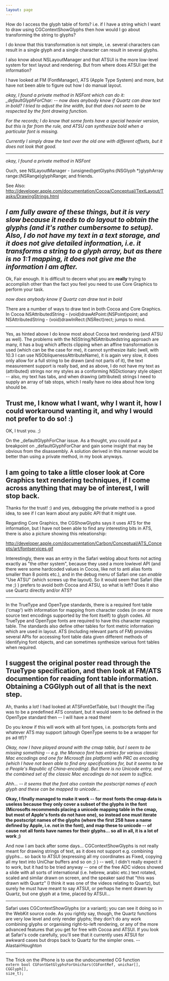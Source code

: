 ```yaml
---
layout: page
---
```


How do I access the glyph table of fonts? i.e. if I have a string which I want to draw using CGContextShowGlyphs then how would I go about transforming the string to glyphs?

I do know that this transformation is not simple, i.e. several characters can result in a single glyph and a single character can result in several glyphs.

I also know about NSLayoutManager and that ATSUI is the more low-level system for text layout and rendering. But from where does ATSUI get the information?

I have looked at FM (FontManager), ATS (Apple Type System) and more, but have not been able to figure out how I do manual layout.

*okay, I found a private method in NSFont which can do it:     _defaultGlyphForChar: -- now does anybody know if Quartz can draw text in bold? I tried to adjust the line width, but that does not seem to be respected by the font drawing function.*

*For the records; I do know that some fonts have a special heavier version, but this is far from the rule, and ATSU can synthesize bold when a particular font is missing.*

*Currently I simply draw the text over the old one with different offsets, but it does not look that good.*

----
*okay, I found a private method in NSFont*

Ouch, see NSLayoutManager      - (unsigned)getGlyphs:(NSGlyph *)glyphArray range:(NSRange)glyphRange;  and friends.

See Also: http://developer.apple.com/documentation/Cocoa/Conceptual/TextLayout/Tasks/DrawingStrings.html

*I am fully aware of these things, but it is very slow because it needs to do layout to obtain the glyphs (and it's rather cumbersome to setup). Also, I do not have my text in a text storage, and it does not give detailed information, i.e. it transforms a string to a glyph array, but as there is no 1:1 mapping, it does not give me the information I am after.*
----

Ok, Fair enough. It is difficult to decern what you are **really** trying to accomplish other than the fact you feel you need to use Core Graphics to perform your task.

*now does anybody know if Quartz can draw text in bold*

There are a number of ways to draw text in both Cocoa and Core Graphics. In Cocoa      NSAttributedString - (void)drawAtPoint:(NSPoint)point;  and      NSAttributedString - (void)drawInRect:(NSRect)rect;  jumps to mind.

----

Yes, as hinted above I do know most about Cocoa text rendering (and ATSU as well). The problems with the NSString/NSAttributedstring approach are many, it has a bug which affects clipping when an affine transformation is used (which can be the case for me), it cannot synthesize italic (well, with 10.3 I can use NSObliquenessAttributeName), it is again very slow, it does only allow for a full string to be drawn (and not parts of it), the text measurement support is really bad, and as above, I do not have my text as (attributed) strings nor my styles as a conforming NSDictionary style object -- also, my text has tabs, and when drawing (attributed) strings I need to supply an array of tab stops, which I really have no idea about how long should be.

Trust me, I know what I want, why I want it, how I could workaround wanting it, and why I would not prefer to do so! :)
----
OK, I trust you. ;)

On the     _defaultGlyphForChar issue. As a thought, you could put a breakpoint on     _defaultGlyphForChar and gain some insight that may be obvious from the disassembly. A solution derived in this manner would be better than using a private method, in my book anyways.

I am going to take a little closer look at Core Graphics text rendering techniques, if I come across anything that may be of interest, I will stop back.
----
Thanks for the trust! :) and yes, debugging the private method is a good idea, to see if I can learn about any public API that it might use.

Regarding Core Graphics, the CGShowGlyphs says it uses ATS for the information, but I have not been able to find any interesting bits in ATS, there is also a picture showing this releationship:

http://developer.apple.com/documentation/Carbon/Conceptual/ATS_Concepts/art/fontservices.gif

Interestingly, there was an entry in the Safari weblog about fonts not acting exactly as "the other system", because they used a more lowlevel API (and there were some hardcoded values in Cocoa, like not to anti alias fonts smaller than 8 points etc.), and in the debug menu of Safari one can *enable* "Use ATSU" (which screws up the layout). So it would seem that Safari (like me ;) ) prefers to avoid both Cocoa and ATSU, so what is left? Does it also use Quartz directly and/or ATS?

----
In the TrueType and OpenType standards, there is a required font table ('cmap') with information for mapping from character codes (in one or more source text encodings supported by the font itself) to glyph codes.  All TrueType and OpenType fonts are required to have this character mapping table.  The standards also define other tables for font metric information which are used in layout.  ATS (including relevant parts of FM) provides several APIs for accessing font table data given different methods of identifying font objects, and can sometimes synthesize various font tables when required.

I suggest the original poster read through the TrueType specification, and then look at FM/ATS documention for reading font table information.  Obtaining a CGGlyph out of all that is the next step.
----
Ah, thanks a lot! I had looked at     ATSFontGetTable, but I thought the     iTag was to be a predefined ATS constant, but it would seem to be defined in the OpenType standard then -- I will have a read there!

Do you know if this will work with all font types, i.e. postscripts fonts and whatever ATS may support (altough OpenType seems to be a wrapper for ps ad ttf)?

*Okay, now I have played around with the cmap table, but I seem to be missing something -- e.g. the Monaco font has entries for various classic Mac encodings and one for Microsoft (as platform) with PRC as encoding (which I have not been able to find any specifications for, but it seems to be a People's Republic of China-encoding). But there is no Unicode entry, and the combined set of the classic Mac encodings do not seem to suffice.*

*Ahh... -- it seems that the font also contain the postscript names of each glyph and these can be mapped to unicode...*

**Okay, I finally managed to make it work -- for most fonts the cmap data is useless because they only cover a subset of the glyphs in the font (Microsofts recommends placing a unicode mapping table in the cmap, but most of Apple's fonts do not have one), so instead one must iterate the postscript names of the glyphs (where the first 258 have a name defined by Apple, i.e. not in the font), and map these to unicode -- of cause not all fonts have names for their glyphs... so all in all, it is a lot of work ;)**

And now I am back after some days... CGContextShowGlyphs is not really meant for drawing strings of text, as it does not support e.g. combining glyphs... so back to ATSUI (expressing all my coordinates as Fixed, copying all my text into UniChar buffers and so on ;) ) -- well, I didn't really expect it to work, but it had to be tried anyway -- one of the free ADC videos showed a slide with all sorts of international (i.e. hebrew, arabic etc.) text rotated, scaled and similar drawn on screen, and the speaker said that "this was drawn with Quartz" (I think it was one of the videos relating to Quartz), but surely he must have meant to say ATSUI, or perhaps he ment drawn by Quartz, but one glyph at a time, placed by ATSUI...

----

Safari uses CGContextShowGlyphs (or a variant); you can see it doing so in the WebKit source code. As you rightly say, though, the Quartz functions are very low level and only render glyphs; they don't do any work combining glyphs or organising right-to-left rendering, or any of the more advanced features that you get for free with Cocoa and ATSUI. If you look at Safari's code carefully, you'll see that it currently uses ATSUI for awkward cases but drops back to Quartz for the simpler ones. -- AlastairHoughton

----

The Trick on the iPhone is to use the undocumented CG function 
<code>
extern bool CGFontGetGlyphsForUnichars(CGFontRef, unichar[], CGGlyph[], size_t);
</code>
